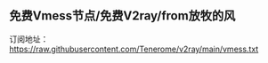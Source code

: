 ## 免费Vmess节点/免费V2ray/from放牧的风

订阅地址：https://raw.githubusercontent.com/Tenerome/v2ray/main/vmess.txt
